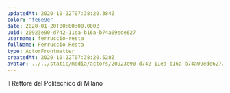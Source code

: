 ```yaml
---
updatedAt: 2020-10-22T07:38:20.384Z
color: "fe6e9e"
date: 2020-01-20T00:00:00.000Z
uuid: 20923e90-d742-11ea-b16a-b74a09ede627
username: ferruccio-resta
fullName: Ferruccio Resta
type: ActorFrontmatter
createdAt: 2020-10-22T07:38:20.528Z
avatar: ../../static/media/actors/20923e90-d742-11ea-b16a-b74a09ede627/ferruccio-resta.jpg
---
```


Il Rettore del Politecnico di Milano
